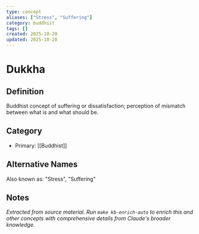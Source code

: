 ```yaml
---
type: concept
aliases: ["Stress", "Suffering"]
category: buddhist
tags: []
created: 2025-10-20
updated: 2025-10-20
---
```


# Dukkha

## Definition

Buddhist concept of suffering or dissatisfaction; perception of mismatch between what is and what should be.

## Category

- Primary: [[Buddhist]]

## Alternative Names

Also known as: "Stress", "Suffering"

## Notes

*Extracted from source material. Run `make kb-enrich-auto` to enrich this and other concepts with comprehensive details from Claude's broader knowledge.*
